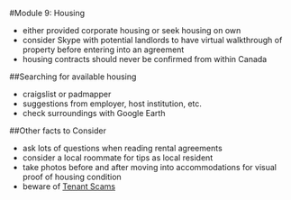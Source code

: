 #Module 9: Housing
- either provided corporate housing or seek housing on own
- consider Skype with potential landlords to have virtual walkthrough of property before entering into an agreement
- housing contracts should never be confirmed from within Canada

##Searching for available housing
- craigslist or padmapper
- suggestions from employer, host institution, etc.
- check surroundings with Google Earth

##Other facts to Consider
- ask lots of questions when reading rental agreements
- consider a local roommate for tips as local resident
- take photos before and after moving into accommodations for visual proof of housing condition
- beware of [Tenant Scams](https://uwaterloo.ca/off-campus-housing/news/important-rental-scam-alert)

